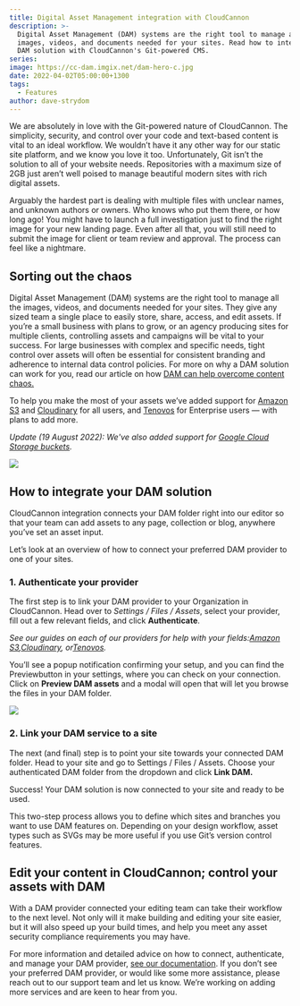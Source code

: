 ```yaml
---
title: Digital Asset Management integration with CloudCannon
description: >-
  Digital Asset Management (DAM) systems are the right tool to manage all the
  images, videos, and documents needed for your sites. Read how to integrate a
  DAM solution with CloudCannon's Git-powered CMS.
series:
image: https://cc-dam.imgix.net/dam-hero-c.jpg
date: 2022-04-02T05:00:00+1300
tags:
  - Features
author: dave-strydom
---
```

We are absolutely in love with the Git-powered nature of CloudCannon. The simplicity, security, and control over your code and text-based content is vital to an ideal workflow. We wouldn’t have it any other way for our static site platform, and we know you love it too. Unfortunately, Git isn’t the solution to all of your website needs. Repositories with a maximum size of 2GB just aren’t well poised to manage beautiful modern sites with rich digital assets.

Arguably the hardest part is dealing with multiple files with unclear names, and unknown authors or owners. Who knows who put them there, or how long ago\! You might have to launch a full investigation just to find the right image for your new landing page. Even after all that, you will still need to submit the image for client or team review and approval. The process can feel like a nightmare.

## Sorting out the chaos

Digital Asset Management (DAM) systems are the right tool to manage all the images, videos, and documents needed for your sites. They give any sized team a single place to easily store, share, access, and edit assets. If you’re a small business with plans to grow, or an agency producing sites for multiple clients, controlling assets and campaigns will be vital to your success. For large businesses with complex and specific needs, tight control over assets will often be essential for consistent branding and adherence to internal data control policies. For more on why a DAM solution can work for you, read our article on how [DAM can help overcome content chaos.](https://cloudcannon.com/blog/overcoming-content-chaos-with-digital-asset-management/)

To help you make the most of your assets we’ve added support for [Amazon S3](https://aws.amazon.com/s3/) and [Cloudinary](https://cloudinary.com/) for all users, and [Tenovos](https://tenovos.com/) for Enterprise users — with plans to add more.

*Update (19 August 2022): We've also added support for [Google Cloud Storage buckets](https://cloud.google.com/storage/docs/buckets).*

![](https://cc-dam.imgix.net/dam-diagram-c.png)

## How to integrate your DAM solution

CloudCannon integration connects your DAM folder right into our editor so that your team can add assets to any page, collection or blog, anywhere you’ve set an asset input. 

Let’s look at an overview of how to connect your preferred DAM provider to one of your sites.

### 1\. Authenticate your provider

The first step is to link your DAM provider to your Organization in CloudCannon. Head over to *Settings / Files / Assets*, select your provider, fill out a few relevant fields, and click **Authenticate**. 

*See our guides on each of our providers for help with your fields:*[*Amazon S3*](https://cloudcannon.com/documentation/articles/creating-an-s3-dam/?ssg=Other)*,*[*Cloudinary*](https://cloudcannon.com/documentation/articles/creating-a-cloudinary-dam/?ssg=Other)*, or*[*Tenovos*](https://cloudcannon.com/documentation/articles/creating-a-tenovos-dam/?ssg=Other)*.*

You’ll see a popup notification confirming your setup, and you can find the Previewbutton in your settings, where you can check on your connection. Click on **Preview DAM assets** and a modal will open that will let you browse the files in your DAM folder.

![](https://cc-dam.imgix.net/DAM-files-preview-c.jpg)

### 2\. Link your DAM service to a site

The next (and final) step is to point your site towards your connected DAM folder. Head to your site and go to Settings / Files / Assets. Choose your authenticated DAM folder from the dropdown and click **Link DAM.**

Success\! Your DAM solution is now connected to your site and ready to be used. 

This two-step process allows you to define which sites and branches you want to use DAM features on. Depending on your design workflow, asset types such as SVGs may be more useful if you use Git’s version control features.

## Edit your content in CloudCannon; control your assets with DAM

With a DAM provider connected your editing team can take their workflow to the next level. Not only will it make building and editing your site easier, but it will also speed up your build times, and help you meet any asset security compliance requirements you may have. 

For more information and detailed advice on how to connect, authenticate, and manage your DAM provider, [see our documentation](https://cloudcannon.com/documentation/articles/managing-your-connected-dams/). If you don’t see your preferred DAM provider, or would like some more assistance, please reach out to our support team and let us know. We’re working on adding more services and are keen to hear from you. 
